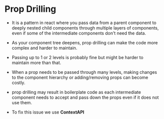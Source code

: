 # Prop Drilling

* It is a pattern in react where you pass data from a parent component to deeply nested child components through multiple layers of components, even if some of the intermediate components don't need the data.

* As your component tree deepens, prop drilling can make the code more complex and harder to maintain.

* Passing up to 1 or 2 levels is probably fine but might be harder to maintain more than that.

* When a prop needs to be passed through many levels, making changes to the component hierarchy or adding/removing props can become costly.

* prop drilling may result in boilerplate code as each intermediate component needs to accept and pass down the props even if it does not use them.

* To fix this issue we use **ContextAPI**